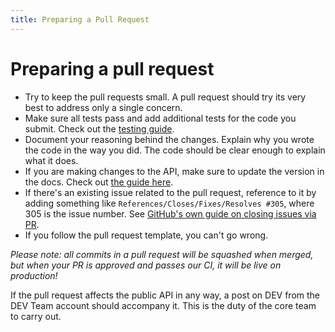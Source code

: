 ```yaml
---
title: Preparing a Pull Request
---
```


# Preparing a pull request

- Try to keep the pull requests small. A pull request should try its very best
  to address only a single concern.
- Make sure all tests pass and add additional tests for the code you submit.
  Check out the [testing guide](/tests).
- Document your reasoning behind the changes. Explain why you wrote the code in
  the way you did. The code should be clear enough to explain what it does.
- If you are making changes to the API, make sure to update the version in the
  docs. Check out [the guide here](/contributing_api).
- If there's an existing issue related to the pull request, reference to it by
  adding something like `References/Closes/Fixes/Resolves #305`, where 305 is
  the issue number. See [GitHub's own guide on closing issues via
  PR](https://github.com/blog/1506-closing-issues-via-pull-requests).
- If you follow the pull request template, you can't go wrong.

_Please note: all commits in a pull request will be squashed when merged, but
when your PR is approved and passes our CI, it will be live on production!_

If the pull request affects the public API in any way, a post on DEV from the
DEV Team account should accompany it. This is the duty of the core team to carry
out.
